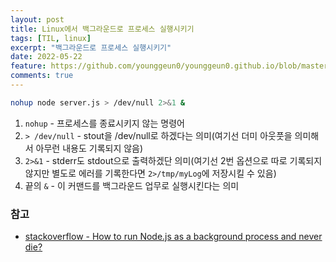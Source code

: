 ```yaml
---
layout: post
title: Linux에서 백그라운드로 프로세스 실행시키기
tags: [TIL, linux]
excerpt: "백그라운드로 프로세스 실행시키기"
date: 2022-05-22
feature: https://github.com/younggeun0/younggeun0.github.io/blob/master/_posts/img/til/til.png?raw=true
comments: true
---
```


```bash
nohup node server.js > /dev/null 2>&1 &
```

1. `nohup` - 프로세스를 종료시키지 않는 명령어
2. `> /dev/null` - stout을 /dev/null로 하겠다는 의미(여기선 더미 아웃풋을 의미해서 아무런 내용도 기록되지 않음)
3. `2>&1` - stderr도 stdout으로 출력하겠단 의미(여기선 2번 옵션으로 따로 기록되지 않지만 별도로 에러를 기록한다면 `2>/tmp/myLog`에 저장시킬 수 있음)
4. 끝의 `&` - 이 커맨드를 백그라운드 업무로 실행시킨다는 의미

### 참고

-   [stackoverflow - How to run Node.js as a background process and never die?](https://stackoverflow.com/a/11856575/9171850)
